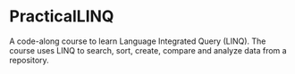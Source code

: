 # PracticalLINQ
A code-along course to learn Language Integrated Query (LINQ).
The course uses LINQ to search, sort, create, compare and analyze data from a repository. 
